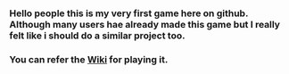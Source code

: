 <h3>Hello people this is my very first game here on github. Although many users hae already made this game but I really felt like i should do a similar project too.</h3>
<h3>You can refer the <a href = https://github.com/grady2002/word-guessing-game/wiki>Wiki</a> for playing it.</h3>
